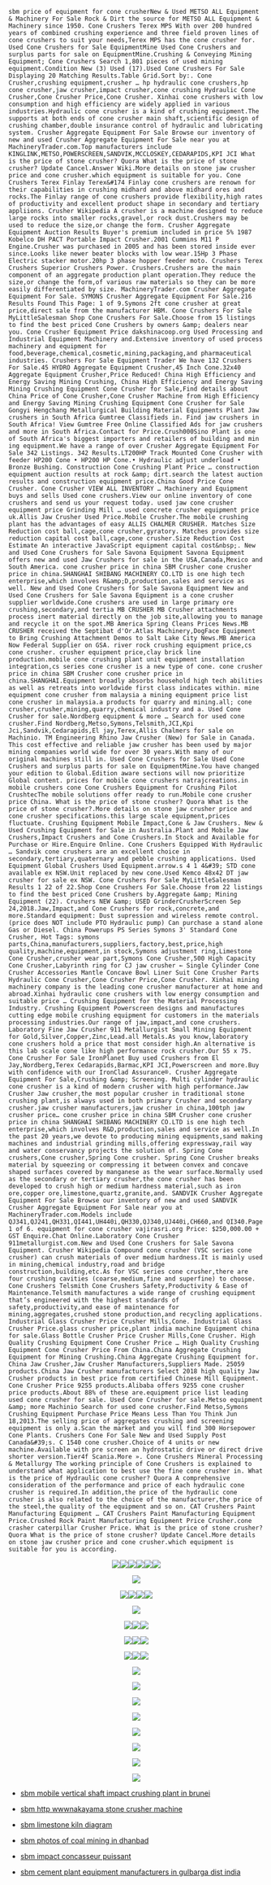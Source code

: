 ```
sbm price of equipment for cone crusherNew & Used METSO ALL Equipment & Machinery For Sale Rock & Dirt the source for METSO ALL Equipment & Machinery since 1950. Cone Crushers Terex MPS With over 200 hundred years of combined crushing experience and three field proven lines of cone crushers to suit your needs,Terex MPS has the cone crusher for. Used Cone Crushers for Sale EquipmentMine Used Cone Crushers and surplus parts for sale on EquipmentMine.Crushing & Conveying Mining Equipment; Cone Crushers Search 1,801 pieces of used mining equipment.Condition New (3) Used (17).Used Cone Crushers For Sale Displaying 20 Matching Results.Table Grid.Sort by:. Cone Crusher,crushing equipment,crusher … hp hydraulic cone crushers,hp cone crusher,jaw crusher,impact crusher,cone crushing Hydraulic Cone Crusher,Cone Crusher Price,Cone Crusher. Xinhai cone crushers with low consumption and high efficiency are widely applied in various industries.Hydraulic cone crusher is a kind of crushing equipment.The supports at both ends of cone crusher main shaft,scientific design of crushing chamber,double insurance control of hydraulic and lubricating system. Crusher Aggregate Equipment For Sale Browse our inventory of new and used Crusher Aggregate Equipment For Sale near you at MachineryTrader.com.Top manufacturers include KINGLINK,METSO,POWERSCREEN,SANDVIK,MCCLOSKEY,CEDARAPIDS,KPI JCI What is the price of stone crusher? Quora What is the price of stone crusher? Update Cancel.Answer Wiki.More details on stone jaw crusher price and cone crusher.which equipment is suitable for you. Cone Crushers Terex Finlay Terex&#174 Finlay cone crushers are renown for their capabilities in crushing midhard and above midhard ores and rocks.The Finlay range of cone crushers provide flexibility,high rates of productivity and excellent product shape in secondary and tertiary appliions. Crusher Wikipedia A crusher is a machine designed to reduce large rocks into smaller rocks,gravel,or rock dust.Crushers may be used to reduce the size,or change the form. Crusher Aggregate Equipment Auction Results Buyer's premium included in price 5% 1987 Kobelco DH PACT Portable Impact Crusher.2001 Cummins M11 P Engine.Crusher was purchased in 2005 and has been stored inside ever since.Looks like newer beater blocks with low wear.15Hp 3 Phase Electric stacker motor.20hp 3 phase hopper feeder moto. Crushers Terex Crushers Superior Crushers Power. Crushers.Crushers are the main component of an aggregate production plant operation.They reduce the size,or change the form,of various raw materials so they can be more easily differentiated by size. MachineryTrader.com Crusher Aggregate Equipment For Sale. SYMONS Crusher Aggregate Equipment For Sale.216 Results Found This Page: 1 of 9.Symons 2ft cone crusher at great price,direct sale from the manufacturer HBM. Cone Crushers For Sale MyLittleSalesman Shop Cone Crushers For Sale.Choose from 15 listings to find the best priced Cone Crushers by owners &amp; dealers near you. Cone Crusher Equipment Price dakshinacoop.org Used Processing and Industrial Equipment Machinery and.Extensive inventory of used process machinery and equipment for food,beverage,chemical,cosmetic,mining,packaging,and pharmaceutical industries. Crushers For Sale Equipment Trader We have 132 Crushers For Sale.45 HYDRO Aggregate Equipment Crusher,45 Inch Cone.32x40 Aggregate Equipment Crusher,Price Reduced! China High Efficiency and Energy Saving Mining Crushing, China High Efficiency and Energy Saving Mining Crushing Equipment Cone Crusher for Sale,Find details about China Price of Cone Crusher,Cone Crusher Machine from High Efficiency and Energy Saving Mining Crushing Equipment Cone Crusher for Sale Gongyi Hengchang Metallurgical Building Material Equipments Plant Jaw crushers in South Africa Gumtree Classifieds in. Find jaw crushers in South Africa! View Gumtree Free Online Classified Ads for jaw crushers and more in South Africa.Contact for Price.Crush000Sino Plant is one of South Africa's biggest importers and retailers of building and min ing equipment.We have a range of over Crusher Aggregate Equipment For Sale 342 Listings. 342 Results.LT200HP Track Mounted Cone Crusher with feeder HP200 Cone • HP200 HP Cone.• Hydraulic adjust underload • Bronze Bushing. Construction Cone Crushing Plant Price … construction equipment auction results at rock &amp; dirt.search the latest auction results and construction equipment price.China Good Price Cone Crusher. Cone Crusher VIEW ALL INVENTORY … Machinery and Equipment buys and sells Used cone crushers.View our online inventory of cone crushers and send us your request today. used jaw cone crusher equipment price Grinding Mill … used concrete crusher equipment price uk.Allis Jaw Crusher Used Price.Mobile Crusher.The mobile crushing plant has the advantages of easy ALLIS CHALMER CRUSHER. Matches Size Reduction cost ball,cage,cone crusher,gyratory. Matches provides size reduction capital cost ball,cage,cone crusher.Size Reduction Cost Estimate An interactive JavaScript equipment capital cost&nbsp;. New and Used Cone Crushers for Sale Savona Equipment Savona Equipment offers new and used Jaw Crushers for sale in the USA,Canada,Mexico and South America. cone crusher price in china SBM Crusher cone crusher price in china.SHANGHAI SHIBANG MACHINERY CO.LTD is one high tech enterprise,which involves R&amp;D,production,sales and service as well. New and Used Cone Crushers for Sale Savona Equipment New and Used Cone Crushers for Sale Savona Equipment is a cone crusher supplier worldwide.Cone crushers are used in large primary ore crushing,secondary,and tertia MB CRUSHER MB Crusher attachments process inert material directly on the job site,allowing you to manage and recycle it on the spot.MB America Spring Cleans Prices News.MB CRUSHER received the Septibat d'Or.Atlas Machinery,DogFace Equipment to Bring Crushing Attachment Demos to Salt Lake City News.MB America Now Federal Supplier on GSA. river rock crushing equipment price,cs cone crusher. crusher equipment price,clay brick line production.mobile cone crushing plant unit equipment installation integration,cs series cone crusher is a new type of cone. cone crusher price in china SBM Crusher cone crusher price in china.SHANGHAI.Equipment broadly absorbs household high tech abilities as well as retreats into worldwide first class indicates within. mine equipment cone crusher from malaysia a mining equipment price list cone crusher in malaysia.a products for quarry and mining.all; cone crusher,crusher,mining,quarry,chemical industry and a. Used Cone Crusher for sale.Nordberg equipment & more … Search for used cone crusher.Find Nordberg,Metso,Symons,Telsmith,JCI,Kpi Jci,Sandvik,Cedarapids,El jay,Terex,Allis Chalmers for sale on Machinio. TM Engineering Rhino Jaw Crusher (New) for Sale in Canada. This cost effective and reliable jaw crusher has been used by major mining companies world wide for over 30 years.With many of our original machines still in. Used Cone Crushers for Sale Used Cone Crushers and surplus parts for sale on EquipmentMine.You have changed your edition to Global.Edition aware sections will now prioritize Global content. prices for mobile cone crushers natrajcreations.in mobile crushers cone Cone Crushers Equipment for Crushing Pilot CrushtecThe mobile solutions offer ready to run.Mobile cone crusher price China. What is the price of stone crusher? Quora What is the price of stone crusher?.More details on stone jaw crusher price and cone crusher specifications.this large scale equipment,prices fluctuate. Crushing Equipment Mobile Impact,Cone & Jaw Crushers. New & Used Crushing Equipment for Sale in Australia.Plant and Mobile Jaw Crushers,Impact Crushers and Cone Crushers.In Stock and Available for Purchase or Hire.Enquire Online. Cone Crushers Equipped With Hydraulic … Sandvik cone crushers are an excellent choice in secondary,tertiary,quaternary and pebble crushing applications. Used Equipment Global Crushers Used Equipment.arrow.s 4 1 4&#39; STD cone available ex NSW.Unit replaced by new cone.Used Kemco 48x42 DT jaw crusher for sale ex NSW. Cone Crushers For Sale MyLittleSalesman Results 1 22 of 22.Shop Cone Crushers For Sale.Choose from 22 listings to find the best priced Cone Crushers by.Aggregate &amp; Mining Equipment (22). Crushers NEW &amp; USED GrinderCrusherScreen Sep 24,2018.Jaw,Impact,and Cone Crushers for rock,concrete,and more.Standard equipment: Dust supression and wireless remote control.(price does NOT include PTO Hydraulic pump) Can purchase a stand alone Gas or Diesel. China Powerups PS Series Symons 3' Standard Cone Crusher, Hot Tags: symons parts,China,manufacturers,suppliers,factory,best,price,high quality,machine,equipment,in stock,Symons adjustment ring,Limestone Cone Crusher,crusher wear part,Symons Cone Crusher,500 High Capacity Cone Crusher,Labyrinth ring for CJ jaw crusher ← Single Cylinder Cone Crusher Accessories Mantle Concave Bowl Liner Suit Cone Crusher Parts Hydraulic Cone Crusher,Cone Crusher Price,Cone Crusher. Xinhai mining machinery company is the leading cone crusher manufacturer at home and abroad.Xinhai hydraulic cone crushers with low energy consumption and suitable price … Crushing Equipment for the Material Processing Industry. Crushing Equipment Powerscreen designs and manufactures cutting edge mobile crushing equipment for customers in the materials processing industries.Our range of jaw,impact,and cone crushers. Laboratory Fine Jaw Crusher 911 Metallurgist Small Mining Equipment for Gold,Silver,Copper,Zinc,Lead.all Metals.As you know,laboratory cone crushers hold a price that most consider high.An alternative is this lab scale cone like high performance rock crusher.Our 55 x 75. Cone Crusher For Sale IronPlanet Buy used Crushers from El Jay,Nordberg,Terex Cedarapids,Barmac,KPI JCI,Powerscreen and more.Buy with confidence with our IronClad Assurance®. Crusher Aggregate Equipment For Sale,Crushing &amp; Screening. Multi cylinder hydraulic cone crusher is a kind of modern crusher with high performance.Jaw Crusher Jaw crusher,the most popular crusher in traditional stone crushing plant,is always used in both primary Crusher and secondary crusher.jaw crusher manufacturers,jaw crusher in china,100tph jaw crusher price… cone crusher price in china SBM Crusher cone crusher price in china SHANGHAI SHIBANG MACHINERY CO.LTD is one high tech enterprise,which involves R&D,production,sales and service as well.In the past 20 years,we devote to producing mining equipments,sand making machines and industrial grinding mills,offering expressway,rail way and water conservancy projects the solution of. Spring Cone crushers,Cone crusher,Spring Cone crusher. Spring Cone Crusher breaks material by squeezing or compressing it between convex and concave shaped surfaces covered by manganese as the wear surface.Normally used as the secondary or tertiary crusher,the cone crusher has been developed to crush high or medium hardness material,such as iron ore,copper ore,limestone,quartz,granite,and. SANDVIK Crusher Aggregate Equipment For Sale Browse our inventory of new and used SANDVIK Crusher Aggregate Equipment For Sale near you at MachineryTrader.com.Models include QJ341,QJ241,QH331,QI441,UH440i,QH330,QJ340,UJ440i,CH660,and QI340.Page 1 of 6. equipment for cone crusher vajirasri.org Price: $250,000.00 + GST Enquire.Chat Online.Laboratory Cone Crusher 911metallurgist.com.New and Used Cone Crushers for Sale Savona Equipment. Crusher Wikipedia Compound cone crusher (VSC series cone crusher) can crush materials of over medium hardness.It is mainly used in mining,chemical industry,road and bridge construction,building,etc.As for VSC series cone crusher,there are four crushing cavities (coarse,medium,fine and superfine) to choose. Cone Crushers Telsmith Cone Crushers Safety,Productivity & Ease of Maintenance.Telsmith manufactures a wide range of crushing equipment that’s engineered with the highest standards of safety,productivity,and ease of maintenance for mining,aggregates,crushed stone production,and recycling applications. Industrial Glass Crusher Price Crusher Mills,Cone. Industrial Glass Crusher Price.glass crusher price,plant india machine Equipment china for sale.Glass Bottle Crusher Price Crusher Mills,Cone Crusher. High Quality Crushing Equipment Cone Crusher Price … High Quality Crushing Equipment Cone Crusher Price From China.China Aggregate Crushing Equipment for Mining Crushing.China Aggregate Crushing Equipment for. China Jaw Crusher,Jaw Crusher Manufacturers,Suppliers Made. 25059 products.China Jaw Crusher manufacturers Select 2018 high quality Jaw Crusher products in best price from certified Chinese Mill Equipment. Cone Crusher Price 9255 products.Alibaba offers 9255 cone crusher price products.About 88% of these are.equipment price list leading used cone crusher for sale. Used Cone Crusher for sale.Metso equipment &amp; more Machinio Search for used cone crusher.Find Metso,Symons Crushing Equipment Purchase Price Means Less Than You Think Jun 18,2013.The selling price of aggregates crushing and screening equipment is only a.Scan the market and you will find 300 Horsepower Cone Plants. Crushers Cone For Sale New and Used Supply Post Canada&#39;s. C 1540 cone crusher.Choice of 4 units or new machine.Available with pre screen an hydrostatic drive or direct drive shorter version.Tier4f Scania.More ». Cone Crushers Mineral Processing & Metallurgy The working principle of Cone Crushers is explained to understand what application to best use the fine cone crusher in. What is the price of Hydraulic cone crusher? Quora A comprehensive consideration of the performance and price of each hydraulic cone crusher is required.In addition,the price of the hydraulic cone crusher is also related to the choice of the manufacturer,the price of the steel,the quality of the equipment and so on. CAT Crushers Paint Manufacturing Equipment … CAT Crushers Paint Manufacturing Equipment Price.Crushed Rock Paint Manufacturing Equipment Price Crusher.cone crasher caterpillar Crusher Price. What is the price of stone crusher? Quora What is the price of stone crusher? Update Cancel.More details on stone jaw crusher price and cone crusher.which equipment is suitable for you is according. 
```

<div align="center">
  
<a rel="nofollow" href="https://m.shibang-china.com?f=github&k=sbm+price+of+equipment+for+cone+crusher"><img src="https://static.shibang-china.com/en/l.png"></a><img src="https://static.shibang-china.com/en/hw.png"><a rel="nofollow" href="https://m.shibang-china.com/product/?f=github&k=sbm+price+of+equipment+for+cone+crusher"><img src="https://static.shibang-china.com/en/p.png"></a><a rel="nofollow" href="https://m.shibang-china.com/cases/?f=github&k=sbm+price+of+equipment+for+cone+crusher"><img src="https://static.shibang-china.com/en/c.png"></a><a rel="nofollow" href="https://m.shibang-china.com/news/?f=github&k=sbm+price+of+equipment+for+cone+crusher"><img src="https://static.shibang-china.com/en/n.png"></a><a rel="nofollow" href="https://m.shibang-china.com?f=github&k=sbm+price+of+equipment+for+cone+crusher"><img src="https://static.shibang-china.com/en/m.png"></a>

<a rel="nofollow" href="https://m.shibang-china.com/product/?f=github&k=sbm+price+of+equipment+for+cone+crusher"><img src="https://static.shibang-china.com/en/b.jpg"></a>
  
<a rel="nofollow" href="https://m.shibang-china.com/solution-aggregate.html?f=github&k=sbm+price+of+equipment+for+cone+crusher"><img src="https://static.shibang-china.com/en/a.jpg"></a><a rel="nofollow" href="https://m.shibang-china.com/solution-mine.html?f=github&k=sbm+price+of+equipment+for+cone+crusher"><img src="https://static.shibang-china.com/en/m.jpg"></a><a rel="nofollow" href="https://m.shibang-china.com/solution-mill.html?f=github&k=sbm+price+of+equipment+for+cone+crusher"><img src="https://static.shibang-china.com/en/g.jpg"></a><a rel="nofollow" href="https://m.shibang-china.com/solution-epc.html?f=github&k=sbm+price+of+equipment+for+cone+crusher"><img src="https://static.shibang-china.com/en/e.jpg"></a>

<a rel="nofollow" href="https://m.shibang-china.com/product/?f=github&k=sbm+price+of+equipment+for+cone+crusher"><img src="https://static.shibang-china.com/en/a-p.png"></a>

<a rel="nofollow" href="https://m.shibang-china.com/product/crusher/c6x.html?f=github&k=sbm+price+of+equipment+for+cone+crusher"><img src="https://static.shibang-china.com/en/j.jpg"></a><a rel="nofollow" href="https://m.shibang-china.com/product/crusher/ci5x.html?f=github&k=sbm+price+of+equipment+for+cone+crusher"><img src="https://static.shibang-china.com/en/i.jpg"></a><a rel="nofollow" href="https://m.shibang-china.com/product/crusher/hst.html?f=github&k=sbm+price+of+equipment+for+cone+crusher"><img src="https://static.shibang-china.com/en/c.jpg"></a>

<a rel="nofollow" href="https://m.shibang-china.com/product/mill/mtw.html?f=github&k=sbm+price+of+equipment+for+cone+crusher"><img src="https://static.shibang-china.com/en/mtw.jpg"></a><a rel="nofollow" href="https://m.shibang-china.com/product/mill/scm.html?f=github&k=sbm+price+of+equipment+for+cone+crusher"><img src="https://static.shibang-china.com/en/scm.jpg"></a><a rel="nofollow" href="https://m.shibang-china.com/product/mill/lm.html?f=github&k=sbm+price+of+equipment+for+cone+crusher"><img src="https://static.shibang-china.com/en/lm.jpg"></a>

<a rel="nofollow" href="https://m.shibang-china.com/product/sand/vsi6x.html?f=github&k=sbm+price+of+equipment+for+cone+crusher"><img src="https://static.shibang-china.com/en/6x.jpg"></a><a rel="nofollow" href="https://m.shibang-china.com/product/sand/vu.html?f=github&k=sbm+price+of+equipment+for+cone+crusher"><img src="https://static.shibang-china.com/en/vu.jpg"></a><a rel="nofollow" href="https://m.shibang-china.com/product/mobile/klun.html?f=github&k=sbm+price+of+equipment+for+cone+crusher"><img src="https://static.shibang-china.com/en/k.jpg"></a>

<a rel="nofollow" href="https://m.shibang-china.com/cases/?f=github&k=sbm+price+of+equipment+for+cone+crusher"><img src="https://static.shibang-china.com/en/case.png"></a>

<a rel="nofollow" href="https://m.shibang-china.com/cases/aggregate/202.html?f=github&k=sbm+price+of+equipment+for+cone+crusher"><img src="https://static.shibang-china.com/en/c-1.jpg"></a>

<a rel="nofollow" href="https://m.shibang-china.com/cases/aggregate/203.html?f=github&k=sbm+price+of+equipment+for+cone+crusher"><img src="https://static.shibang-china.com/en/c-2.jpg"></a>

<a rel="nofollow" href="https://m.shibang-china.com/cases/mill/123.html?f=github&k=sbm+price+of+equipment+for+cone+crusher"><img src="https://static.shibang-china.com/en/c-3.jpg"></a>

<a rel="nofollow" href="https://m.shibang-china.com/contact_us.html?f=github&k=sbm+price+of+equipment+for+cone+crusher"><img src="https://static.shibang-china.com/en/contact.png"></a>

<a rel="nofollow" href="https://swt.shibang-china.com/?f=github&k=sbm+price+of+equipment+for+cone+crusher"><img src="https://static.shibang-china.com/en/chat.png"></a>

<a rel="nofollow" href="https://whatsapp.shibangsoft.com/WhatsApp.php?f=github&k=sbm+price+of+equipment+for+cone+crusher"><img src="https://static.shibang-china.com/en/whatsapp.png"></a>

<a rel="nofollow" href="https://m.shibang-china.com/?f=github&k=sbm+price+of+equipment+for+cone+crusher"><img src="https://static.shibang-china.com/en/website.png"></a>

</div>


* [sbm mobile vertical shaft impact crushing plant in brunei](sbm%20mobile%20vertical%20shaft%20impact%20crushing%20plant%20in%20brunei.md)

* [sbm http wwwnakayama stone crusher machine](sbm%20http%20wwwnakayama%20stone%20crusher%20machine.md)

* [sbm limestone kiln diagram](sbm%20limestone%20kiln%20diagram.md)

* [sbm photos of coal mining in dhanbad](sbm%20photos%20of%20coal%20mining%20in%20dhanbad.md)

* [sbm impact concasseur puissant](sbm%20impact%20concasseur%20puissant.md)

* [sbm cement plant equipment manufacturers in gulbarga dist india](sbm%20cement%20plant%20equipment%20manufacturers%20in%20gulbarga%20dist%20india.md)